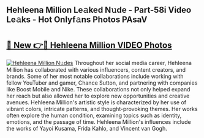 ## Hehleena Million Le𝚊ked N𝚞de - Part-58i Video Le𝚊ks - Hot Onlyf𝚊ns Photos PAsaV

# <h2><a href="http://ab97861.deff.icu/?id=Hehleena+Million">🔗 New 👉🔴 Hehleena Million VIDEO Photos</a></h2>

[![Hehleena Million N𝚞des](https://i.imgur.com/rIISA9y.gif)](http://ab97861.deff.icu/?id=Hehleena+Million)
Throughout her social media career, Hehleena Million has collaborated with various influencers, content creators, and brands. Some of her most notable collaborations include working with fellow YouTuber and gamer, Chance Sutton, and partnering with companies like Boost Mobile and Nike. These collaborations not only helped expand her reach but also allowed her to explore new opportunities and creative avenues. Hehleena Million's artistic style is characterized by her use of vibrant colors, intricate patterns, and thought-provoking themes. Her works often explore the human condition, examining topics such as identity, emotions, and the passage of time. Hehleena Million's influences include the works of Yayoi Kusama, Frida Kahlo, and Vincent van Gogh.
